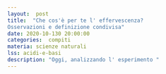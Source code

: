 ```yaml
---
layout:  post
title:  "Che cos'è per te l' effervescenza?
Osservazioni e definizione condivisa"
date: 2020-10-130 20:00:00
categories:  compiti
materia: scienze naturali
lss: acidi-e-basi
description: "Oggi, analizzando l' esperimento "
---
```

